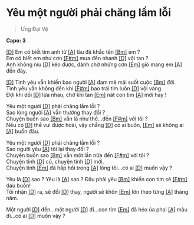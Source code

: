 # Yêu một người phải chăng lầm lỗi
> Ưng Đại Vệ

**Capo: 3**   

[[D]]() Em có biết tim anh từ [[A]]() lâu đã khắc tên [[Bm]]() em ?   
Em có biết em như cơn [[F#m]]() mưa đến nhanh [[D]]() vội tan ?   
Anh không níu [[D]]() kéo được, đành chờ những cơn [[Em]]() gió mang em [[A]]() đến đây.   
   
[[D]]() Tình yêu vẫn khiến bao người [[A]]() đam mê mãi suốt cuộc [[Bm]]() đời.   
Tình yêu vẫn không đến khi [[F#m]]() bao trái tim luôn [[D]]() vội vàng.   
Đợi khi dối [[D]]() lừa nhau, chờ khi tan [[Em]]() nát con tim [[A]]() mới hay !   
   
Yêu một người [[D]]() phải chăng lầm lỗi ?   
Sao lòng người [[A]]() vẫn thường thay đổi ?   
Chuyện buồn sao [[Bm]]() vẫn là như thế…đến [[F#m]]() với tôi ?   
Nếu có [[D]]() thể vui được hoài, vậy chẳng [[D]]() có ai buồn, [[Em]]() sẽ không ai [[A]]() buồn đâu.   
   
Yêu một người [[D]]() phải chăng lầm lỗi ?   
Sao người yêu [[A]]() tôi lại thay đổi ?   
Chuyện buồn sao [[Bm]]() vẫn một lần nữa đến [[F#m]]() với tôi ?   
Chuyện tình [[D]]() cũ, chuyện tình [[D]]() mới,   
Chuyện tình [[Em]]() đã hấp hối trong [[A]]() lòng tôi…có ai [[D]]() muốn vậy ?   
   
Yêu là [[D]]() sao ? Yêu là [[A]]() sao ? Đâu phải yêu [[Bm]]() khiến con tim sẽ [[F#m]]() đau buồn!   
Tôi nhận [[D]]() ra, sẽ đổi [[D]]() thay, người sẽ khôn [[Em]]() lớn theo từng [[A]]() tháng năm.   
   
Một người [[D]]() đến…một người [[D]]() đi…con tim [[Em]]() đã héo úa phai [[A]]() màu đi…có ai [[D]]() muốn vậy ?  
